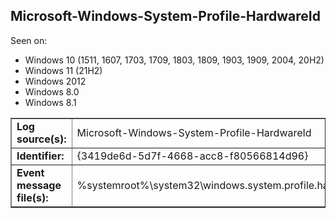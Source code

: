 ## Microsoft-Windows-System-Profile-HardwareId

Seen on:
* Windows 10 (1511, 1607, 1703, 1709, 1803, 1809, 1903, 1909, 2004, 20H2)
* Windows 11 (21H2)
* Windows 2012
* Windows 8.0
* Windows 8.1

<table border="1" class="docutils">
  <tbody>
    <tr>
      <td><b>Log source(s):</b></td>
      <td>Microsoft-Windows-System-Profile-HardwareId</td>
    </tr>
    <tr>
      <td><b>Identifier:</b></td>
      <td>{3419de6d-5d7f-4668-acc8-f80566814d96}</td>
    </tr>
    <tr>
      <td><b>Event message file(s):</b></td>
      <td>%systemroot%\system32\windows.system.profile.hardwareid.dll</td>
    </tr>
  </tbody>
</table>

&nbsp;

